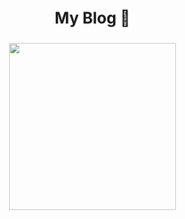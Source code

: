 # <p align="center"> My Blog 🌟</p>

<p align="center">
  <img height="300" src="https://user-images.githubusercontent.com/118878596/219285107-ebc7f519-0736-45ee-9b1a-686a934e0327.png">
</p>
